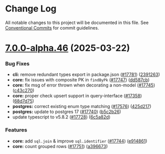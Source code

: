 # Change Log

All notable changes to this project will be documented in this file.
See [Conventional Commits](https://conventionalcommits.org) for commit guidelines.

# [7.0.0-alpha.46](https://github.com/sequelize/sequelize/compare/v7.0.0-alpha.45...v7.0.0-alpha.46) (2025-03-22)

### Bug Fixes

- **cli:** remove redundant types export in package.json ([#17781](https://github.com/sequelize/sequelize/issues/17781)) ([2391263](https://github.com/sequelize/sequelize/commit/2391263eaa09ae8c3fe1ce624b3f696ccfae8501))
- **core:** fix issues with composite PK in `findByPk` ([#17747](https://github.com/sequelize/sequelize/issues/17747)) ([dd587cb](https://github.com/sequelize/sequelize/commit/dd587cb86a1b636cdc9cc490c9325e2f6e7640a8))
- **core:** fix msg of error thrown when decorating a non-model ([#17745](https://github.com/sequelize/sequelize/issues/17745)) ([c43c270](https://github.com/sequelize/sequelize/commit/c43c2708d75535edd0fd78e990884a3e38f2fb0d))
- **core:** proper check upsert support in query-interface ([#17358](https://github.com/sequelize/sequelize/issues/17358)) ([68d7d75](https://github.com/sequelize/sequelize/commit/68d7d758671e0f80bafd68c6980be9dc818683fd))
- **postgres:** correct existing enum type matching ([#17576](https://github.com/sequelize/sequelize/issues/17576)) ([425d217](https://github.com/sequelize/sequelize/commit/425d21718af40f86015f6496ea6cf721cc61b981))
- **postgres:** update to postgres 17 ([#17740](https://github.com/sequelize/sequelize/issues/17740)) ([b5c2b26](https://github.com/sequelize/sequelize/commit/b5c2b2667004b3b27e5634c677507f5593987938))
- update typescript to v5.8.2 ([#17728](https://github.com/sequelize/sequelize/issues/17728)) ([6c5a82d](https://github.com/sequelize/sequelize/commit/6c5a82dbc82ec45bbe85112c51e1b496f3f7dbaa))

### Features

- **core:** add `sql.join` & improve `sql.identifier` ([#17744](https://github.com/sequelize/sequelize/issues/17744)) ([e914861](https://github.com/sequelize/sequelize/commit/e914861c084ef0ed8f12ca7b59be4965326e9641))
- **core:** count grouped rows ([#17751](https://github.com/sequelize/sequelize/issues/17751)) ([a396673](https://github.com/sequelize/sequelize/commit/a396673b4edad0d3d3379111a3b1cbf3695d22cc))
